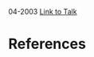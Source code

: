 

04-2003
[Link to Talk](https://www.churchofjesuschrist.org/study/general-conference/2003/04/priesthood-session?lang=eng)



# References

